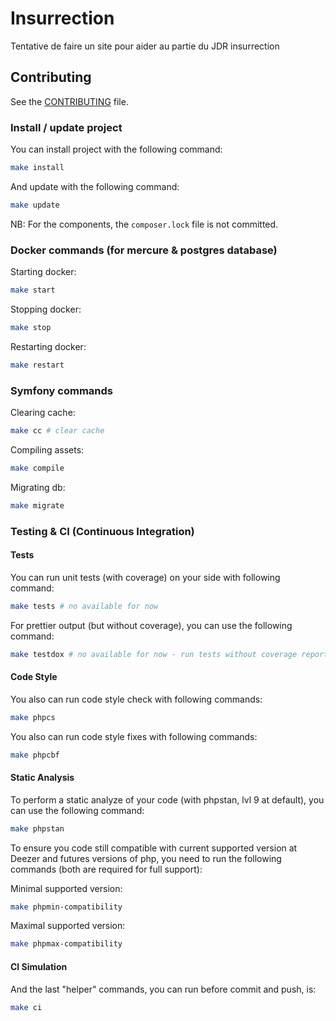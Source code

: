 # Insurrection
Tentative de faire un site pour aider au partie du JDR insurrection

## Contributing

See the [CONTRIBUTING](CONTRIBUTING.md) file.


### Install / update project

You can install project with the following command:
```bash
make install
```

And update with the following command:
```bash
make update
```

NB: For the components, the `composer.lock` file is not committed.

### Docker commands (for mercure & postgres database)
Starting docker:
```bash
make start
```

Stopping docker:
```bash
make stop
```

Restarting docker:
```bash
make restart
```

### Symfony commands
Clearing cache:
```bash
make cc # clear cache
```

Compiling assets:
```bash
make compile
```

Migrating db:
```bash
make migrate
```

### Testing & CI (Continuous Integration)

#### Tests
You can run unit tests (with coverage) on your side with following command:
```bash
make tests # no available for now
```

For prettier output (but without coverage), you can use the following command:
```bash
make testdox # no available for now - run tests without coverage reports but with prettified output
```

#### Code Style
You also can run code style check with following commands:
```bash
make phpcs
```

You also can run code style fixes with following commands:
```bash
make phpcbf
```

#### Static Analysis
To perform a static analyze of your code (with phpstan, lvl 9 at default), you can use the following command:
```bash
make phpstan
```

To ensure you code still compatible with current supported version at Deezer and futures versions of php, you need to
run the following commands (both are required for full support):

Minimal supported version:
```bash
make phpmin-compatibility
```

Maximal supported version:
```bash
make phpmax-compatibility
```

#### CI Simulation
And the last "helper" commands, you can run before commit and push, is:
```bash
make ci  
```
